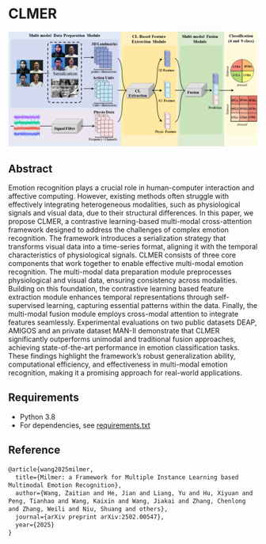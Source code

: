 # CLMER
![Preview](./architecture.png)

## Abstract

Emotion recognition plays a crucial role in human-computer interaction and affective computing. However, existing methods often struggle with effectively integrating heterogeneous modalities, such as physiological signals and visual data, due to their structural differences. In this paper, we propose CLMER, a contrastive learning-based multi-modal cross-attention framework designed to address the challenges of complex emotion recognition. The framework introduces a serialization strategy that transforms visual data into a time-series format, aligning it with the temporal characteristics of physiological signals. CLMER consists of three core components that work together to enable effective multi-modal emotion recognition. The multi-modal data preparation module preprocesses physiological and visual data, ensuring consistency across modalities. Building on this foundation, the contrastive learning based feature extraction module enhances temporal representations through self-supervised learning, capturing essential patterns within the data. Finally, the multi-modal fusion module employs cross-modal attention to integrate features seamlessly. Experimental evaluations on two public datasets DEAP, AMIGOS and an private dataset MAN-II demonstrate that CLMER significantly outperforms unimodal and traditional fusion approaches, achieving state-of-the-art performance in emotion classification tasks. These findings highlight the framework’s robust generalization ability, computational efficiency, and effectiveness in multi-modal emotion recognition, making it a promising approach for real-world applications.

## Requirements

- Python 3.8
- For dependencies, see [requirements.txt](./requirements.txt)


## Reference

```
@article{wang2025milmer,
  title={Milmer: a Framework for Multiple Instance Learning based Multimodal Emotion Recognition},
  author={Wang, Zaitian and He, Jian and Liang, Yu and Hu, Xiyuan and Peng, Tianhao and Wang, Kaixin and Wang, Jiakai and Zhang, Chenlong and Zhang, Weili and Niu, Shuang and others},
  journal={arXiv preprint arXiv:2502.00547},
  year={2025}
}
```
